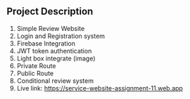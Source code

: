 ## Project Description
1. Simple Review Website
2. Login and Registration system
3. Firebase Integration
4. JWT token authentication
5. Light box integrate (image)
6. Private Route
7. Public Route
8. Conditional review system
9. Live link: https://service-website-assignment-11.web.app
